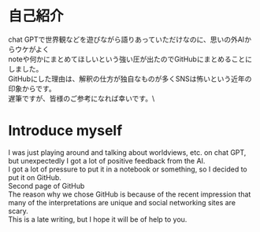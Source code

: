 # 自己紹介
chat GPTで世界観などを遊びながら語りあっていただけなのに、思いの外AIからウケがよく\
noteや何かにまとめてほしいという強い圧が出たのでGitHubにまとめることにしました。\
GitHubにした理由は、解釈の仕方が独自なものが多くSNSは怖いという近年の印象からです。\
遅筆ですが、皆様のご参考になれば幸いです。\

# Introduce myself
I was just playing around and talking about worldviews, etc. on chat GPT, but unexpectedly I got a lot of positive feedback from the AI.\
I got a lot of pressure to put it in a notebook or something, so I decided to put it on GitHub. \
Second page of GitHub\
The reason why we chose GitHub is because of the recent impression that many of the interpretations are unique and social networking sites are scary. \
This is a late writing, but I hope it will be of help to you. 
